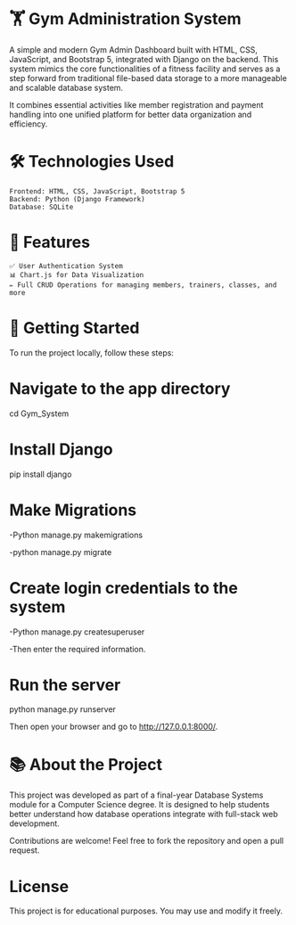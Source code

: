 
# 🏋️ Gym Administration System

A simple and modern Gym Admin Dashboard built with HTML, CSS, JavaScript, and Bootstrap 5, integrated with Django on the backend. This system mimics the core functionalities of a fitness facility and serves as a step forward from traditional file-based data storage to a more manageable and scalable database system.

It combines essential activities like member registration and payment handling into one unified platform for better data organization and efficiency.

# 🛠️ Technologies Used

    Frontend: HTML, CSS, JavaScript, Bootstrap 5
    Backend: Python (Django Framework)
    Database: SQLite

# 🚀 Features

    ✅ User Authentication System
    📊 Chart.js for Data Visualization
    ✏️ Full CRUD Operations for managing members, trainers, classes, and more

# 🧪 Getting Started

To run the project locally, follow these steps:

# Navigate to the app directory
cd Gym_System

# Install Django
pip install django

# Make Migrations
-Python manage.py makemigrations

-python manage.py migrate

# Create login credentials to the system
-Python manage.py createsuperuser

-Then enter the required information.

# Run the server
python manage.py runserver

Then open your browser and go to http://127.0.0.1:8000/.

# 📚 About the Project

This project was developed as part of a final-year Database Systems module for a Computer Science degree. It is designed to help students better understand how database operations integrate with full-stack web development.

Contributions are welcome! Feel free to fork the repository and open a pull request.

# License
This project is for educational purposes. You may use and modify it freely.
